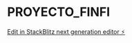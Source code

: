# PROYECTO_FINFI

[Edit in StackBlitz next generation editor ⚡️](https://stackblitz.com/~/github.com/Bastian897/PROYECTO_FINFI)